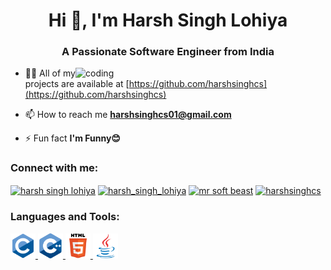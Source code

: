 <h1 align="center">Hi 👋, I'm Harsh Singh Lohiya</h1>
<h3 align="center">A Passionate Software Engineer from India</h3>

<img align="right" alt="coding" width="400" src="https://www.google.com/search?q=animated+coding+gif&tbm=isch&ved=2ahUKEwjygPzcwJf-AhXT0HMBHbceBdEQ2-cCegQIABAA&oq&gs_lcp=CgNpbWcQARgCMgcIIxDqAhAnMgcIIxDqAhAnMgcIIxDqAhAnMgcIIxDqAhAnMgcIIxDqAhAnMgcIIxDqAhAnMgcIIxDqAhAnMgcIIxDqAhAnMgcIIxDqAhAnMgcIIxDqAhAnOgQIIxAnUIoKWIoKYOolaAFwAHgAgAHCAYgBwgGSAQMwLjGYAQCgAQGqAQtnd3Mtd2l6LWltZ7ABCsABAQ&sclient=img&ei=6OgvZPLsA9Ohz7sPt72UiA0&bih=596&biw=1229&rlz=1C1ONGR_enIN1041IN1041#imgrc=dbrfb5dvHO4gVM">

- 👨‍💻 All of my projects are available at [https://github.com/harshsinghcs](https://github.com/harshsinghcs)

- 📫 How to reach me **harshsinghcs01@gmail.com**

- ⚡ Fun fact **I'm Funny😊**

<h3 align="left">Connect with me:</h3>
<p align="left">
<a href="https://linkedin.com/in/harsh singh lohiya" target="blank"><img align="center" src="https://raw.githubusercontent.com/rahuldkjain/github-profile-readme-generator/master/src/images/icons/Social/linked-in-alt.svg" alt="harsh singh lohiya" height="30" width="40" /></a>
<a href="https://instagram.com/harsh_singh_lohiya" target="blank"><img align="center" src="https://raw.githubusercontent.com/rahuldkjain/github-profile-readme-generator/master/src/images/icons/Social/instagram.svg" alt="harsh_singh_lohiya" height="30" width="40" /></a>
<a href="https://www.youtube.com/c/mr soft beast" target="blank"><img align="center" src="https://raw.githubusercontent.com/rahuldkjain/github-profile-readme-generator/master/src/images/icons/Social/youtube.svg" alt="mr soft beast" height="30" width="40" /></a>
<a href="https://www.leetcode.com/harshsinghcs" target="blank"><img align="center" src="https://raw.githubusercontent.com/rahuldkjain/github-profile-readme-generator/master/src/images/icons/Social/leet-code.svg" alt="harshsinghcs" height="30" width="40" /></a>
</p>

<h3 align="left">Languages and Tools:</h3>
<p align="left"> <a href="https://www.cprogramming.com/" target="_blank" rel="noreferrer"> <img src="https://raw.githubusercontent.com/devicons/devicon/master/icons/c/c-original.svg" alt="c" width="40" height="40"/> </a> <a href="https://www.w3schools.com/cpp/" target="_blank" rel="noreferrer"> <img src="https://raw.githubusercontent.com/devicons/devicon/master/icons/cplusplus/cplusplus-original.svg" alt="cplusplus" width="40" height="40"/> </a> <a href="https://www.w3.org/html/" target="_blank" rel="noreferrer"> <img src="https://raw.githubusercontent.com/devicons/devicon/master/icons/html5/html5-original-wordmark.svg" alt="html5" width="40" height="40"/> </a> <a href="https://www.java.com" target="_blank" rel="noreferrer"> <img src="https://raw.githubusercontent.com/devicons/devicon/master/icons/java/java-original.svg" alt="java" width="40" height="40"/> </a> </p>
